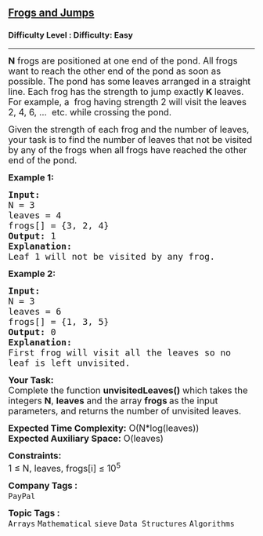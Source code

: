 <h2><a href="https://www.geeksforgeeks.org/problems/frogs-and-jumps--170647/1">Frogs and Jumps</a></h2><h3>Difficulty Level : Difficulty: Easy</h3><hr><div class="problems_problem_content__Xm_eO"><p><span style="font-size:18px"><strong>N</strong>&nbsp;frogs are positioned at one end of the pond. All frogs want to reach the other end of the pond as soon as possible. The pond has some<strong>&nbsp;</strong>leaves arranged in a straight line. Each frog has the strength to jump exactly&nbsp;<strong>K&nbsp;</strong>leaves. For example, a&nbsp; frog having strength 2 will visit the leaves 2, 4, 6, ...&nbsp; etc. while crossing the pond. </span></p>

<p><span style="font-size:18px">Given the strength of each frog and the number of leaves, your task is to find the number of leaves that not be visited by any of the frogs when all frogs have reached the other end of the pond.&nbsp;</span></p>

<p><span style="font-size:18px"><strong>Example 1:</strong></span></p>

<pre><span style="font-size:18px"><strong>Input:</strong>
N = 3
leaves = 4
frogs[] = {3, 2, 4}&nbsp;
<strong>Output: </strong>1
<strong>Explanation:</strong>
Leaf 1 will not be visited by any frog.</span></pre>

<p><span style="font-size:18px"><strong>Example 2:</strong></span></p>

<pre><span style="font-size:18px"><strong>Input: </strong>
N = 3
leaves = 6
frogs[] = {1, 3, 5}&nbsp;
<strong>Output: </strong>0
<strong>Explanation: </strong>
First frog will visit all the leaves so no 
leaf is left unvisited.</span></pre>

<p><span style="font-size:18px"><strong>Your Task:</strong><br>
Complete the function <strong>unvisitedLeaves</strong><strong>()</strong> which takes the integers <strong>N</strong>, <strong>leaves</strong>&nbsp;and the array <strong>frogs</strong><strong>&nbsp;</strong>as the input parameters, and returns the number of unvisited leaves.</span></p>

<p><span style="font-size:18px"><strong>Expected Time Complexity:</strong>&nbsp;O(N*log(leaves))<br>
<strong>Expected Auxiliary Space:</strong>&nbsp;O(leaves)</span></p>

<p><span style="font-size:18px"><strong>Constraints:</strong><br>
1 ≤ N, leaves, frogs[i] ≤ 10<sup>5</sup></span></p>
</div><p><span style=font-size:18px><strong>Company Tags : </strong><br><code>PayPal</code>&nbsp;<br><p><span style=font-size:18px><strong>Topic Tags : </strong><br><code>Arrays</code>&nbsp;<code>Mathematical</code>&nbsp;<code>sieve</code>&nbsp;<code>Data Structures</code>&nbsp;<code>Algorithms</code>&nbsp;